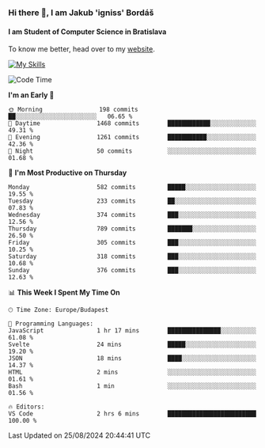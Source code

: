 ### Hi there 👋, I am Jakub 'igniss' Bordáš

#### I am Student of Computer Science in Bratislava
To know me better, head over to my [website](https://bordas.sk).

[![My Skills](https://skillicons.dev/icons?i=js,html,css,figma,svelte,java,kotlin,python,postgresql,typescript,nest,nodejs)](https://bordas.sk)


<!--START_SECTION:waka-->
![Code Time](http://img.shields.io/badge/Code%20Time-1%2C496%20hrs%2036%20mins-blue)

**I'm an Early 🐤** 

```text
🌞 Morning                198 commits         ██░░░░░░░░░░░░░░░░░░░░░░░   06.65 % 
🌆 Daytime                1468 commits        ████████████░░░░░░░░░░░░░   49.31 % 
🌃 Evening                1261 commits        ███████████░░░░░░░░░░░░░░   42.36 % 
🌙 Night                  50 commits          ░░░░░░░░░░░░░░░░░░░░░░░░░   01.68 % 
```
📅 **I'm Most Productive on Thursday** 

```text
Monday                   582 commits         █████░░░░░░░░░░░░░░░░░░░░   19.55 % 
Tuesday                  233 commits         ██░░░░░░░░░░░░░░░░░░░░░░░   07.83 % 
Wednesday                374 commits         ███░░░░░░░░░░░░░░░░░░░░░░   12.56 % 
Thursday                 789 commits         ███████░░░░░░░░░░░░░░░░░░   26.50 % 
Friday                   305 commits         ███░░░░░░░░░░░░░░░░░░░░░░   10.25 % 
Saturday                 318 commits         ███░░░░░░░░░░░░░░░░░░░░░░   10.68 % 
Sunday                   376 commits         ███░░░░░░░░░░░░░░░░░░░░░░   12.63 % 
```


📊 **This Week I Spent My Time On** 

```text
🕑︎ Time Zone: Europe/Budapest

💬 Programming Languages: 
JavaScript               1 hr 17 mins        ███████████████░░░░░░░░░░   61.08 % 
Svelte                   24 mins             █████░░░░░░░░░░░░░░░░░░░░   19.20 % 
JSON                     18 mins             ████░░░░░░░░░░░░░░░░░░░░░   14.37 % 
HTML                     2 mins              ░░░░░░░░░░░░░░░░░░░░░░░░░   01.61 % 
Bash                     1 min               ░░░░░░░░░░░░░░░░░░░░░░░░░   01.56 % 

🔥 Editors: 
VS Code                  2 hrs 6 mins        █████████████████████████   100.00 % 
```


 Last Updated on 25/08/2024 20:44:41 UTC
<!--END_SECTION:waka-->
